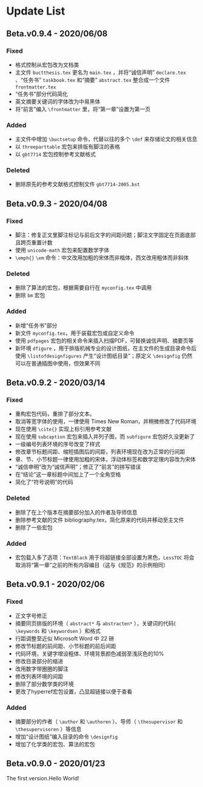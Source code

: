 # Update List

## Beta.v0.9.4 - 2020/06/08

### Fixed

- 格式控制从宏包改为文档类
- 主文件 `buctthesis.tex` 更名为 `main.tex` ，并将“诚信声明” `declare.tex` 、“任务书” `taskbook.tex` 和“摘要” `abstract.tex` 整合成一个文件 `frontmatter.tex`
- “任务书”部分代码简化
- 英文摘要关键词的字体改为中易黑体
- 将“前言”编入 `\frontmatter` 里，将“第一章”设置为第一页

### Added

- 主文件中增加 `\buctsetup` 命令，代替以往的多个 `\def` 来存储论文的相关信息
- 以 `threeparttable` 宏包来排版有脚注的表格
- 以 `gbt7714` 宏包控制参考文献格式

### Deleted

- 删除原先的参考文献格式控制文件 `gbt7714-2005.bst`

## Beta.v0.9.3 - 2020/04/08

### Fixed

- 脚注：修复正文里脚注标记与前后文字的间距问题；脚注文字固定在页面底部且跨页重置计数
- 使用 `unicode-math` 宏包来配置数学字体
- `\emph{}` `\em` 命令：中文改用加粗的宋体而非楷体，西文改用粗体而非斜体

### Deleted

- 删除了算法的宏包，根据需要自行在 `myconfig.tex` 中调用
- 删除 `bm` 宏包

### Added

- 新增“任务书”部分
- 新文件 `myconfig.tex`，用于装载宏包或自定义命令
- 使用 `pdfpages` 宏包的相关命令来插入扫描PDF，可替换诚信声明、摘要页等
- 新环境 `dfigure` ，用于排版机械专业的设计图纸，在主文件的生成目录命令后使用  `\listofdesignfigures` 产生“设计图纸目录”；原定义 `\designfig` 仍然可以在普通插图中使用，但效果不同

## Beta.v0.9.2 - 2020/03/14

### Fixed

- 重构宏包代码，重排了部分文本。
- 取消等宽字体的使用，一律使用 Times New Roman，并稍微修改了代码环境
- 现在使用 `\cite{}` 实现上标引用参考文献
- 现在使用 `subcaption` 宏包来插入并列子图，而 `subfigure` 宏包好久没更新了
- 一级编号列表环境的序号改变了样式
- 修改章节标题间距、缩短插图后的间距，列表环境现在改为正常的行间距
- 章、节、小节标题一律使用加粗的宋体，浮动体标签和数学定理内容改为宋体
- “诚信申明”改为“诚信声明”；修正了“前言”的拼写错误
- 在“结论”这一章标题中间加上了一个全角空格
- 简化了“符号说明”的代码

### Deleted

- 删除了在上个版本在摘要部分加入的作者及导师信息
- 删除参考文献的文件 bibliography.tex，简化原来的代码并移动至主文件
- 删除了一些宏包

### Added

- 宏包载入多了选项：`TextBlack` 用于将超链接全部设置为黑色，`LessTOC` 将会取消将“第一章”之前的所有内容编目（这与《规范》的示例相同）

## Beta.v0.9.1 - 2020/02/06

### Fixed

- 正文字号修正
- 摘要同页排版的环境（ `abstract*` 与 `abstracten*` ），关键词的代码( `\keywords` 和 `\keywordsen` ）和格式
- 行距调整至近似 Microsoft Word 中 22 磅
- 修改节标题的前间距、小节标题的前后间距
- 代码环境，关键字增设粗体、环境背景颜色减弱至浅灰色的10%
- 修改目录部分的缩进
- 改用数字带圈圈的脚注
- 修改列表环境的间距
- 删除了部分数学类的环境
- 更改了hyperref宏包设置，凸显超链接以便于查看

### Added

- 摘要部分的作者（ `\author` 和 `\authoren` ）、导师（ `\thesupervisor` 和 `\thesupervisoren` ）等信息
- 增加“设计图纸”编入目录的命令 `\designfig`
- 增加了化学类的宏包、算法的宏包

## Beta.v0.9.0 - 2020/01/23

The first version.Hello World!
